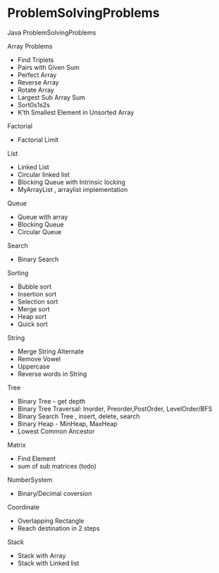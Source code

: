 # ProblemSolvingProblems
Java ProblemSolvingProblems 

Array Problems
- Find Triplets
- Pairs with Given Sum
- Perfect Array
- Reverse Array
- Rotate Array
- Largest Sub Array Sum
- Sort0s1s2s
- K’th Smallest Element in Unsorted Array

Factorial
- Factorial Limit


List
- Linked List
- Circular linked list
- Blocking Queue with Intrinsic locking
- MyArrayList , arraylist implementation

Queue
- Queue with array
- Blocking Queue
- Circular Queue

Search
- Binary Search

Sorting 
- Bubble sort
- Insertion sort
- Selection sort
- Merge sort
- Heap sort
- Quick sort

String
- Merge String Alternate
- Remove Vowel
- Uppercase
- Reverse words in String

Tree
- Binary Tree - get depth
- Binary Tree Traversal: Inorder, Preorder,PostOrder, LevelOrder/BFS
- Binary Search Tree , insert, delete, search
- Binary Heap - MinHeap, MaxHeap
- Lowest Common Ancestor

Matrix
- Find Element
- sum of sub matrices (todo)

NumberSystem
- Binary/Decimal coversion

Coordinate
- Overlapping Rectangle
- Reach destination in 2 steps

Stack
- Stack with Array
- Stack with Linked list






